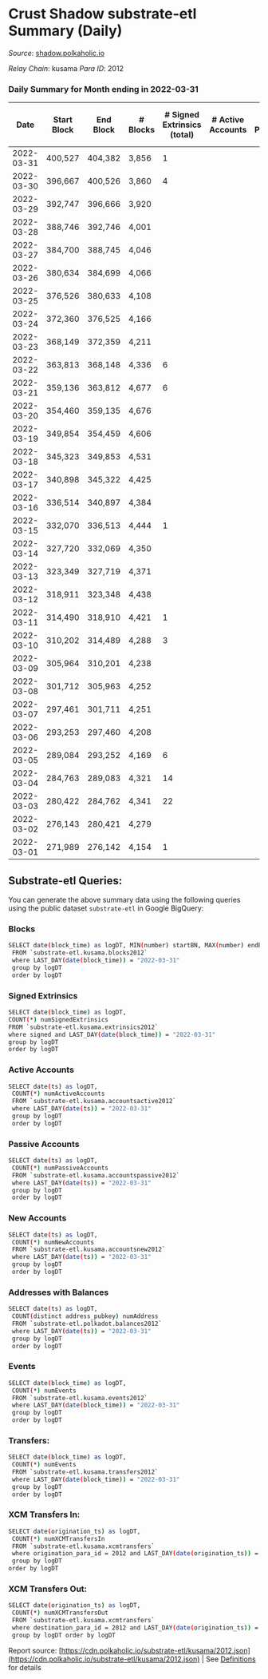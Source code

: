 # Crust Shadow substrate-etl Summary (Daily)

_Source_: [shadow.polkaholic.io](https://shadow.polkaholic.io)

*Relay Chain*: kusama
*Para ID*: 2012



### Daily Summary for Month ending in 2022-03-31


| Date | Start Block | End Block | # Blocks | # Signed Extrinsics (total) | # Active Accounts | # Passive | # New | # Addresses with Balances | # Events | # Transfers | # XCM Transfers In | # XCM Transfers Out | Issues | 
| ---- | ----------- | --------- | -------- | --------------------------- | ----------------- | --------- | ----- | ------------------------- | -------- | ----------- | ------------------ | ------------------- | ------ |
| 2022-03-31 | 400,527 | 404,382 | 3,856 | 1 |  |  |  | 1,317 | 7,720 | 1 ($2.27) |   |   |  |
| 2022-03-30 | 396,667 | 400,526 | 3,860 | 4 |  |  |  | 1,316 | 7,742 |   |   |   |  |
| 2022-03-29 | 392,747 | 396,666 | 3,920 |  |  |  |  | 1,316 | 7,844 |   |   |   |  |
| 2022-03-28 | 388,746 | 392,746 | 4,001 |  |  |  |  | 1,316 | 8,004 |   |   |   |  |
| 2022-03-27 | 384,700 | 388,745 | 4,046 |  |  |  |  | 1,316 | 8,093 |   |   |   |  |
| 2022-03-26 | 380,634 | 384,699 | 4,066 |  |  |  |  | 1,316 | 8,133 |   |   |   |  |
| 2022-03-25 | 376,526 | 380,633 | 4,108 |  |  |  |  | 1,316 | 8,217 |   |   |   |  |
| 2022-03-24 | 372,360 | 376,525 | 4,166 |  |  |  |  | 1,316 | 8,333 |   |   |   |  |
| 2022-03-23 | 368,149 | 372,359 | 4,211 |  |  |  |  | 1,316 | 8,423 |   |   |   |  |
| 2022-03-22 | 363,813 | 368,148 | 4,336 | 6 |  |  |  | 1,316 | 8,697 | 2 ($51.72) |   |   |  |
| 2022-03-21 | 359,136 | 363,812 | 4,677 | 6 |  |  |  | 1,315 | 9,380 | 2 ($38.79) |   |   |  |
| 2022-03-20 | 354,460 | 359,135 | 4,676 |  |  |  |  | 1,314 | 9,353 |   |   |   |  |
| 2022-03-19 | 349,854 | 354,459 | 4,606 |  |  |  |  | 1,314 | 9,213 |   |   |   |  |
| 2022-03-18 | 345,323 | 349,853 | 4,531 |  |  |  |  | 1,314 | 9,064 |   |   |   |  |
| 2022-03-17 | 340,898 | 345,322 | 4,425 |  |  |  |  | 1,314 | 8,851 |   |   |   |  |
| 2022-03-16 | 336,514 | 340,897 | 4,384 |  |  |  |  | 1,314 | 8,769 |   |   |   |  |
| 2022-03-15 | 332,070 | 336,513 | 4,444 | 1 |  |  |  | 1,314 | 8,893 | 1 ($0.05) |   |   |  |
| 2022-03-14 | 327,720 | 332,069 | 4,350 |  |  |  |  | 1,313 | 8,701 |   |   |   |  |
| 2022-03-13 | 323,349 | 327,719 | 4,371 |  |  |  |  | 1,313 | 8,744 |   |   |   |  |
| 2022-03-12 | 318,911 | 323,348 | 4,438 |  |  |  |  | 1,313 | 8,877 |   |   |   |  |
| 2022-03-11 | 314,490 | 318,910 | 4,421 | 1 |  |  |  | 1,313 | 11,426 | 1,290 ($63,864.95) |   |   |  |
| 2022-03-10 | 310,202 | 314,489 | 4,288 | 3 |  |  |  | 1,313 | 8,588 | 1 ($65,092.53) |   |   |  |
| 2022-03-09 | 305,964 | 310,201 | 4,238 |  |  |  |  | 1,313 | 8,478 |   |   |   |  |
| 2022-03-08 | 301,712 | 305,963 | 4,252 |  |  |  |  | 1,313 | 8,505 |   |   |   |  |
| 2022-03-07 | 297,461 | 301,711 | 4,251 |  |  |  |  | 1,313 | 8,503 |   |   |   |  |
| 2022-03-06 | 293,253 | 297,460 | 4,208 |  |  |  |  | 1,313 | 8,417 |   |   |   |  |
| 2022-03-05 | 289,084 | 293,252 | 4,169 | 6 |  |  |  | 1,313 | 8,363 | 2 ($200.71) |   |   |  |
| 2022-03-04 | 284,763 | 289,083 | 4,321 | 14 |  |  |  | 1,312 | 16,437 | 2,584 ($503,642.51) |   |   |  |
| 2022-03-03 | 280,422 | 284,762 | 4,341 | 22 |  |  |  | 20 | 8,778 | 8 ($58,305.22) |   |   |  |
| 2022-03-02 | 276,143 | 280,421 | 4,279 |  |  |  |  | 15 | 8,559 |   |   |   |  |
| 2022-03-01 | 271,989 | 276,142 | 4,154 | 1 |  |  |  | 15 | 8,313 | 1  |   |   |  |

## Substrate-etl Queries:
You can generate the above summary data using the following queries using the public dataset `substrate-etl` in Google BigQuery:

### Blocks
```bash
SELECT date(block_time) as logDT, MIN(number) startBN, MAX(number) endBN, COUNT(*) numBlocks 
 FROM `substrate-etl.kusama.blocks2012`  
 where LAST_DAY(date(block_time)) = "2022-03-31" 
 group by logDT 
 order by logDT
```

### Signed Extrinsics
```bash
SELECT date(block_time) as logDT, 
COUNT(*) numSignedExtrinsics 
FROM `substrate-etl.kusama.extrinsics2012`  
where signed and LAST_DAY(date(block_time)) = "2022-03-31" 
group by logDT 
order by logDT
```

### Active Accounts
```bash
SELECT date(ts) as logDT, 
 COUNT(*) numActiveAccounts 
 FROM `substrate-etl.kusama.accountsactive2012` 
 where LAST_DAY(date(ts)) = "2022-03-31" 
 group by logDT 
 order by logDT
```

### Passive Accounts
```bash
SELECT date(ts) as logDT, 
 COUNT(*) numPassiveAccounts 
 FROM `substrate-etl.kusama.accountspassive2012` 
 where LAST_DAY(date(ts)) = "2022-03-31" 
 group by logDT 
 order by logDT
```

### New Accounts
```bash
SELECT date(ts) as logDT, 
 COUNT(*) numNewAccounts 
 FROM `substrate-etl.kusama.accountsnew2012` 
 where LAST_DAY(date(ts)) = "2022-03-31" 
 group by logDT
 order by logDT
```

### Addresses with Balances
```bash
SELECT date(ts) as logDT,
 COUNT(distinct address_pubkey) numAddress 
 FROM `substrate-etl.polkadot.balances2012` 
 where LAST_DAY(date(ts)) = "2022-03-31" 
 group by logDT 
 order by logDT
```

### Events
```bash
SELECT date(block_time) as logDT, 
 COUNT(*) numEvents 
 FROM `substrate-etl.kusama.events2012` 
 where LAST_DAY(date(block_time)) = "2022-03-31" 
 group by logDT 
 order by logDT
```

### Transfers:
```bash
SELECT date(block_time) as logDT, 
 COUNT(*) numEvents 
 FROM `substrate-etl.kusama.transfers2012` 
 where LAST_DAY(date(block_time)) = "2022-03-31" 
 group by logDT 
 order by logDT
```

### XCM Transfers In:
```bash
SELECT date(origination_ts) as logDT, 
 COUNT(*) numXCMTransfersIn 
 FROM `substrate-etl.kusama.xcmtransfers` 
 where origination_para_id = 2012 and LAST_DAY(date(origination_ts)) = "2022-03-31" 
 group by logDT 
order by logDT
```

### XCM Transfers Out:
```bash
SELECT date(origination_ts) as logDT, 
 COUNT(*) numXCMTransfersOut 
 FROM `substrate-etl.kusama.xcmtransfers` 
 where destination_para_id = 2012 and LAST_DAY(date(origination_ts)) = "2022-03-31" 
 group by logDT order by logDT
```


Report source: [https://cdn.polkaholic.io/substrate-etl/kusama/2012.json](https://cdn.polkaholic.io/substrate-etl/kusama/2012.json) | See [Definitions](/DEFINITIONS.md) for details
